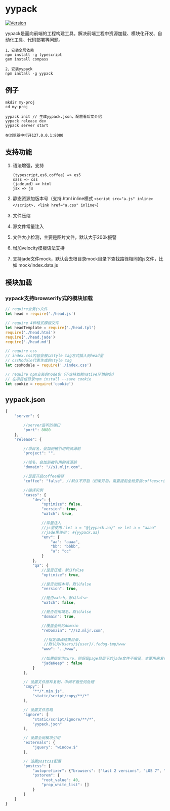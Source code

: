 # yypack

[![Version](http://img.shields.io/npm/v/yypack.svg)](https://www.npmjs.org/package/yypack)

yypack是面向前端的工程构建工具。解决前端工程中资源加载、模块化开发、自动化工具、代码部署等问题。

```
1、安装全局依赖
npm install -g typescript
gem install compass

2、安装yypack
npm install -g yypack
```

## 例子
```
mkdir my-proj
cd my-proj

yypack init // 生成yypack.json，配置看后文介绍
yypack release dev
yypack server start

在浏览器中打开127.0.0.1:8080
```

## 支持功能
1. 语法增强，支持
    ```
    (typescript,es6,coffee) => es5
    sass => css
    (jade,md) => html
    jsx => js
    ```

2. 静态资源加版本号（支持.html inline模式 `<script src="a.js" inline></script>, <link href="a.css" inline>`）
3. 文件压缩
4. 源文件常量注入
5. 文件大小检测，主要是图片文件，默认大于200k报警
6. 增加velocity模板语法支持
7. 支持jade文件mock，默认会去根目录mock目录下查找路径相同的js文件，比如 mock/index.data.js


## 模块加载
### yypack支持browserify式的模块加载
```js
// require业务js文件
let head = require('./head.js')

// require 4种格式模板文件
let headTemplate = require('./head.tpl')
require('./head.html')
require('./head.jade')
require('./head.md')

// require css
// index.css内容会被以style tag方式插入到head里
// cssModule代表生成的style tag
let cssModule = require('./index.css')

// require npm安装的node包（不支持依赖native环境的包）
// 在项目根目录npm install --save cookie
let cookie = require('cookie')
```

## yypack.json
```js
{
    "server": {

        //server监听的端口
        "port": 8080    
    },
    "release": {

        //项目名，会加到被引用的资源前
        "project": "",  

        //域名，会加到被引用的资源前
        "domain": "//s1.mljr.com",

        //是否开启coffee编译
        "coffee": "false", //默认不开启（如果开启，需要提前全局安装coffeescript, npm install -g coffee-script）

        //编译实例
        "cases": {
            "dev": {
                "optimize": false,
                "version": true,
                "watch": true,

                //常量注入
                //js里使用：let a = "@{yypack.aa}" => let a = "aaaa"
                //jade里使用： #{yypack.aa}
                "env": {    
                    "aa": "aaaa",
                    "bb": "bbbb",
                    "a": "cc"
                }
            },
            "qa": {
                //是否压缩，默认false
                "optimize": true,

                //是否加版本号，默认false
                "version": true,

                //是否watch，默认false  
                "watch": false,

                //是否启用域名，默认false  
                "domain": true,

                //覆盖全局的domain
                "reDomain": "//s2.mljr.com",

                 //指定编译结果目录，
                 //默认为/Users/${user}/.fedog-tmp/www
                "www": "../www",
                
                //如果指定为ture，则保留page目录下的jade文件不编译，主要用来发布时server端使用，并且会强制开启optimize
                "jadeKeep" : false
            }
        },

        // 设置文件原样复制，中间不做任何处理
        "copy": [
            "**/*.min.js",
            "static/script/copy/**/*"
        ],

        // 设置文件忽略
        "ignore": [
            "static/script/ignore/**/*",
            "yypack.json"
        ],

        // 设置全局模块引用
        "externals": {
            "jquery": "window.$"
        },

        // 设置postcss配置
        "postcss": {
            "autoprefixer": {"browsers": ["last 2 versions", "iOS 7", "Android 4.4", "> 5%"]},
            "pxtorem": {
                "root_value": 40,
                "prop_white_list": []
            }
        }
    }
}
```
